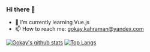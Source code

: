 ### Hi there 👋


- 🌱 I’m currently learning Vue.js
- 📫 How to reach me: gokay.kahraman@yandex.com



[![Gokay's github stats](https://github-readme-stats.vercel.app/api?username=GokayKahraman&count_private=true&show_icons=true&theme=dark&hide_rank=false)](https://github.com/anuraghazra/github-readme-stat)
[![Top Langs](https://github-readme-stats.vercel.app/api/top-langs/?username=GokayKahraman&layout=compact)](https://github.com/anuraghazra/github-readme-stats)



